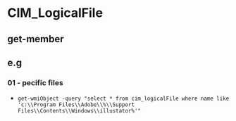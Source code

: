 # CIM_LogicalFile

## get-member

## e.g
### 01 - pecific files
* `get-wmiObject -query "select * from cim_logicalFile where name like 'c:\\Program Files\\Adobe\\%\\Support Files\\Contents\\Windows\\illustator%'"`
